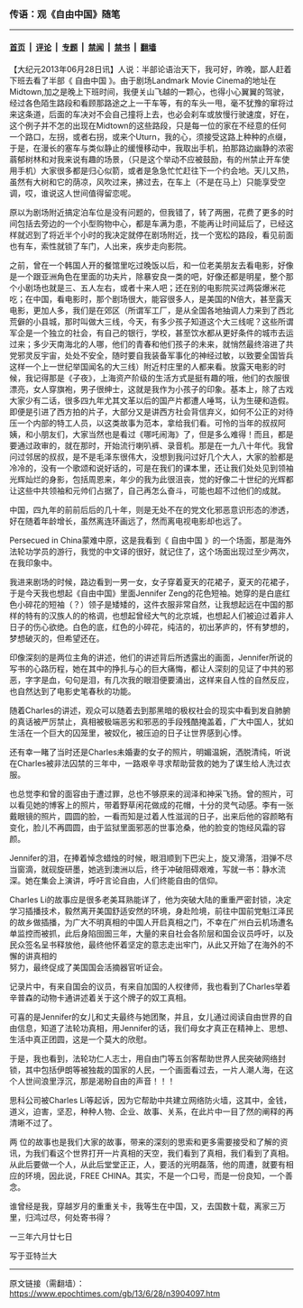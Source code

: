### 传语：观《自由中国》随笔

---

#### [首页](../../../..?n3904097) &nbsp;|&nbsp; [评论](../../../../../epoch-comment?n3904097) &nbsp;|&nbsp; [专题](../../../../../epoch-special?n3904097) &nbsp;|&nbsp; [禁闻](../../../../../epoch-news?n3904097) &nbsp;|&nbsp; [禁书](../../../../../books?n3904097) &nbsp;|&nbsp; [翻墙](https://github.com/gfw-breaker/nogfw/blob/master/README.md?n3904097)


<div class="post_content" id="artbody" itemprop="articleBody">
 <!-- article content begin -->
 <p>
  【大纪元2013年06月28日讯】人说：半部论语治天下，我可好，昨晚，鄙人赶着下班去看了半部《
  <ok href="https://www.epochtimes.com/gb/tag/%E8%87%AA%E7%94%B1%E4%B8%AD%E5%9B%BD.html">
   自由中国
  </ok>
  》。由于剧场Landmark Movie Cinema的地址在Midtown,加之是晚上下班时间，我便关山飞越的一颗心，也得小心翼翼的驾驶，经过各色陌生路段和看顾那路途之上一干车等，有的车头一甩，毫不犹豫的窜将过来这条道，后面的车决对不会自己撞将上去，也必会刹车或放慢行驶速度，好在，这个例子并不怎的出现在Midtown的这些路段，只是每一位的家在不经意的任何一个路口，左拐，或者右拐，或来个Uturn，我的心，须接受这路上种种的点缀，于是，在漫长的塞车与类似静止的缓慢移动中，我取出手机，拍那路边幽静的浓密蓊郁树林和对我来说有趣的场景，（只是这个举动不应被鼓励，有的州禁止开车使用手机）大家很多都是归心似箭，或者是急急忙忙赶往下一个约会地。天儿又热，虽然有大树和它的荫凉，风吹过来，拂过去，在车上（不是在马上）只能享受空调，哎，谁说这人世间值得留恋呢。
 </p>
 <p>
  原以为剧场附近搞定泊车位是没有问题的，但我错了，转了两圈，花费了更多的时间包括去旁边的一个小型购物中心，都是车满为患，不能再让时间延后了，已经这样就迟到了将近半个小时的我决定就停在剧场附近，找一个宽松的路段，看见前面也有车，索性就锁了车门，人出来，疾步走向影院。
 </p>
 <p>
  之前，曾在一个韩国人开的餐馆里吃过晚饭以后，和一位老美朋友去看电影，好像是一个跟亚洲角色在里面的功夫片，除暴安良一类的吧，好像还都是明星，整个那个小剧场也就是三、五人左右，或者十来人吧；还在别的电影院买过两袋爆米花吃；在中国，看电影时，那个剧场很大，能容很多人，是美国的N倍大，甚至露天电影，更加人多，我们是在郊区（所谓军工厂，是从全国各地抽调人力来到了西北荒僻的小县城，那时叫做大三线，今天，有多少孩子知道这个大三线呢？这些所谓军企是一个独立的社会，有自己的银行，学校，甚至饮水都从更好条件的城市去运过来；多少天南海北的人哪，他们的青春和他们孩子的未来，就悄然最终溶进了共党邪灵反宇宙，处处不安全，随时要自我装备军事化的神经过敏，以致要全国皆兵这样一个上一世纪举国闻名的大三线）附近村庄里的人都来看。放露天电影的时候，我记得那是《子夜》，上海资产阶级的生活方式是挺有趣的哦，他们的衣服很漂亮，女人穿旗袍，男子很绅士，这就是我作为小孩子的印象。基本上，除了古戏大家少有二话，很多四九年尤其文革以后的国产片都遭人唾骂，认为生硬和造假。即便是引进了西方拍的片子，大部分又是讲西方社会背信弃义，如何不公正的对待压一个内部的特工人员，以这类故事为范本，拿给我们看。可怜的当年的叔叔阿姨，和小朋友们，大家当然也是看过《哪吒闹海》了，但是多么难得！而且，都是要通过政审的，就在那时，开始流行喇叭裤、录音机。那是在一九八十年代。我曾问过邻居的叔叔，是不是毛泽东很伟大，没想到我问过好几个大人，大家的脸都是冷冷的，没有一个歌颂和说好话的，可是在我们的课本里，还让我们处处见到领袖光辉灿烂的身影，包括周恩来，年少的我为此很沮丧，觉的好像二十世纪的光辉都让这些中共领袖和元帅们占据了，自己再怎么奋斗，可能也超不过他们的成就。
 </p>
 <p>
  中国，四九年的前前后后的几十年，则是无处不在的党文化邪恶意识形态的渗透，好在随着年龄增长，虽然离连环画远了，然而离电视电影却也远了。
 </p>
 <p>
  Persecued in China蒙难中原，这是我看到《
  <ok href="https://www.epochtimes.com/gb/tag/%E8%87%AA%E7%94%B1%E4%B8%AD%E5%9B%BD.html">
   自由中国
  </ok>
  》的一个场面，那是海外法轮功学员的游行，我觉的中文译的很好，就记住了，这个场面出现过至少两次，在我印象中。
 </p>
 <p>
  我进来剧场的时候，路边看到一男一女，女子穿着夏天的花裙子，夏天的花裙子，于是今天我也想起《自由中国》里面Jennifer Zeng的花色短袖。她穿的是白底红色小碎花的短袖（？）领子是矮矮的，这件衣服非常自然，让我想起远在中国的那样的特有的汉族人的的格调，也想起曾经大气的北京城，也想起人们被迫过着非人日子的伤心欲绝。白色的底，红色的小碎花，纯洁的，初出茅庐的，怀有梦想的，梦想破灭的，但希望还在。
 </p>
 <p>
  印像深刻的是两位主角的讲述，他们的讲述背后所透露出的画面，Jennifer所说的写书的心路历程，她在其中的挣扎与心的巨大痛悔，都让人深刻的见证了中共的邪恶，字字是血，句句是泪，有几次我的眼泪便要涌出，这样来自人性的自然反应，也自然达到了电影史笔春秋的功能。
 </p>
 <p>
  随着Charles的讲述，观众可以随着去到那黑暗的极权社会的现实中看到发自肺腑的真话被严厉禁止，真相被极端恶劣和邪恶的手段残酷掩盖着，广大中国人，犹如生活在一个巨大的囚笼里，被奴化，被压迫的日子让世界感到心悸。
 </p>
 <p>
  还有幸一睹了当时还是Charles未婚妻的女子的照片，明媚温婉，洒脱清纯，听说在Charles被非法囚禁的三年中，一路艰辛寻求帮助营救的她为了谋生给人洗过衣服。
 </p>
 <p>
  也总觉李和曾的面容由于遭过罪，总也不够原来的润泽和神采飞扬。曾的照片，可以看见她的博客上的照片，带着野草闲花做成的花帽，十分的灵气动感。李有一张戴眼镜的照片，圆圆的脸，一看而知是过着人性滋润的日子，出来后他的容颜略有变化，脸儿不再圆圆，由于监狱里面邪恶的世事沧桑，他的脸变的饱经风霜的容颜。
 </p>
 <p>
  Jennifer的泪，在捧着悼念蜡烛的时候，眼泪顺到下巴尖上，旋又滑落，泪弹不尽当窗滴，就砚旋研墨，她逃到澳洲以后，终于冲破阻碍艰难，写就一书：静水流深。她在集会上演讲，呼吁言论自由，人们终能自由的信仰。
 </p>
 <p>
  Charles Li的故事应是很多老美耳熟能详了，他为突破大陆的重重严密封锁，决定学习插播技术，毅然离开美国舒适安然的环境，身赴险境，前往中国前党魁江泽民的故乡做插播，为广大不明真相的中国人开启真相之门，不幸在广州白云机场遭名单监控而被抓，此后身陷囹圄三年，大量的来自社会各阶层和国会议员呼吁，以及民众签名呈书释放他，最终他怀着坚定的意志走出牢门，从此又开始了在海外的不懈的讲真相的
  <br/>
  努力，最终促成了美国国会活摘器官听证会。
 </p>
 <p>
  记录片中，有来自国会的议员，有来自加国的人权律师，我也看到了Charles举着辛普森的动物卡通讲述着关于这个牌子的奴工真相。
 </p>
 <p>
  可喜的是Jennifer的女儿和丈夫最终与她团聚，并且，女儿通过阅读自由世界的自由信息，知道了法轮功真相，用Jennifer的话，我们母女才真正在精神上、思想、生活中真正团圆，这是一个莫大的欣慰。
 </p>
 <p>
  于是，我也看到，法轮功仁人志士，用自由门等五剑客帮助世界人民突破网络封锁，其中包括伊朗等被独裁的国家的人民，一个画面看过去，一片人潮人海，在这个人世间浪里浮沉，那是渴盼自由的声音！！！
 </p>
 <p>
  思科公司被Charles Li等起诉，因为它帮助中共建立网络防火墙，这其中，金钱，道义，迫害，坚忍，种种人物、企业、故事、关系，在此片中一目了然的阐释的再清晰不过了。
 </p>
 <p>
  两 位的故事也是我们大家的故事，带来的深刻的思索和更多需要接受和了解的资讯，为我们看这个世界打开一片真相的天空，我们看到了真相，我们看到了真相。从此后要做一个人，从此后堂堂正正，人，要活的光明磊落，他的周遭，就要有相应的环境，因此说，FREE CHINA。其实，不是一个口号，而是一份良知，一个善念。
 </p>
 <p>
  谁曾经是我，穿越岁月的重重关卡，我等生在中国，又，去国数十载，离家三万里，归鸿过尽，何处寄书得？
 </p>
 <p>
  一三年六月廿七日
 </p>
 <p>
  写于亚特兰大
 </p>
 <!-- article content end -->
 <div id="below_article_ad">
 </div>
</div>


---

原文链接（需翻墙）：https://www.epochtimes.com/gb/13/6/28/n3904097.htm